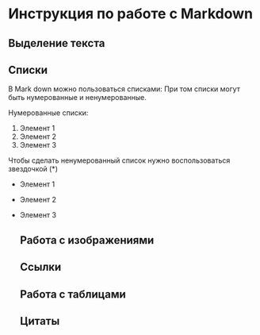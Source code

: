    # Инструкция по работе с Markdown

   ## Выделение текста

   ## Списки
В Mark down можно пользоваться списками:
При том списки могут быть нумерованные и ненумерованные.

Нумерованные списки: 

1. Элемент 1
2. Элемент 2
3. Элемент 3

Чтобы сделать ненумерованный список нужно воспользоваться звездочкой (*)

* Элемент 1
* Элемент 2
* Элемент 3

   ## Работа с изображениями

   ## Ссылки

   ## Работа с таблицами

   ## Цитаты 

   